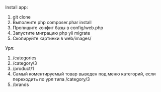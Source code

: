 Install app:

1. git clone
2. Выполните php composer.phar install
3. Пропишите конфиг базы в config/web.php
4. Запустите миграцию php yii migrate
5. Скопируйте картинки в web/images/

Урл: 
1) /categories
2) /category/3
3) /product/1
4) Самый коментируемый товар выведен под меню категорий, если переходить по урл типа /category/3
5) /brands